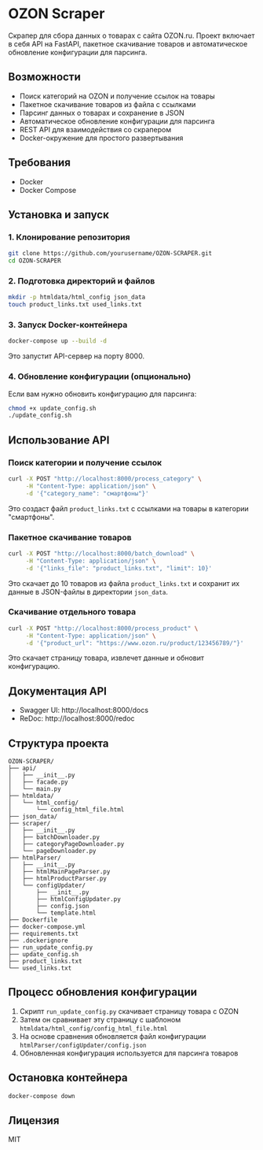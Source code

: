 # OZON Scraper

Скрапер для сбора данных о товарах с сайта OZON.ru. Проект включает в себя API на FastAPI, пакетное скачивание товаров и автоматическое обновление конфигурации для парсинга.

## Возможности

- Поиск категорий на OZON и получение ссылок на товары
- Пакетное скачивание товаров из файла с ссылками
- Парсинг данных о товарах и сохранение в JSON
- Автоматическое обновление конфигурации для парсинга
- REST API для взаимодействия со скрапером
- Docker-окружение для простого развертывания

## Требования

- Docker
- Docker Compose

## Установка и запуск

### 1. Клонирование репозитория

```bash
git clone https://github.com/yourusername/OZON-SCRAPER.git
cd OZON-SCRAPER
```

### 2. Подготовка директорий и файлов

```bash
mkdir -p htmldata/html_config json_data
touch product_links.txt used_links.txt
```

### 3. Запуск Docker-контейнера

```bash
docker-compose up --build -d
```

Это запустит API-сервер на порту 8000.

### 4. Обновление конфигурации (опционально)

Если вам нужно обновить конфигурацию для парсинга:

```bash
chmod +x update_config.sh
./update_config.sh
```

## Использование API

### Поиск категории и получение ссылок

```bash
curl -X POST "http://localhost:8000/process_category" \
     -H "Content-Type: application/json" \
     -d '{"category_name": "смартфоны"}'
```

Это создаст файл `product_links.txt` с ссылками на товары в категории "смартфоны".

### Пакетное скачивание товаров

```bash
curl -X POST "http://localhost:8000/batch_download" \
     -H "Content-Type: application/json" \
     -d '{"links_file": "product_links.txt", "limit": 10}'
```

Это скачает до 10 товаров из файла `product_links.txt` и сохранит их данные в JSON-файлы в директории `json_data`.

### Скачивание отдельного товара

```bash
curl -X POST "http://localhost:8000/process_product" \
     -H "Content-Type: application/json" \
     -d '{"product_url": "https://www.ozon.ru/product/123456789/"}'
```

Это скачает страницу товара, извлечет данные и обновит конфигурацию.

## Документация API

- Swagger UI: http://localhost:8000/docs
- ReDoc: http://localhost:8000/redoc

## Структура проекта

```
OZON-SCRAPER/
├── api/
│   ├── __init__.py
│   ├── facade.py
│   └── main.py
├── htmldata/
│   └── html_config/
│       └── config_html_file.html
├── json_data/
├── scraper/
│   ├── __init__.py
│   ├── batchDownloader.py
│   ├── categoryPageDownloader.py
│   └── pageDownloader.py
├── htmlParser/
│   ├── __init__.py
│   ├── htmlMainPageParser.py
│   ├── htmlProductParser.py
│   └── configUpdater/
│       ├── __init__.py
│       ├── htmlConfigUpdater.py
│       ├── config.json
│       └── template.html
├── Dockerfile
├── docker-compose.yml
├── requirements.txt
├── .dockerignore
├── run_update_config.py
├── update_config.sh
├── product_links.txt
└── used_links.txt
```

## Процесс обновления конфигурации

1. Скрипт `run_update_config.py` скачивает страницу товара с OZON
2. Затем он сравнивает эту страницу с шаблоном `htmldata/html_config/config_html_file.html`
3. На основе сравнения обновляется файл конфигурации `htmlParser/configUpdater/config.json`
4. Обновленная конфигурация используется для парсинга товаров

## Остановка контейнера

```bash
docker-compose down
```

## Лицензия

MIT 